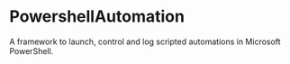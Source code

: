 # PowershellAutomation

A framework to launch, control and log scripted automations in Microsoft PowerShell.
